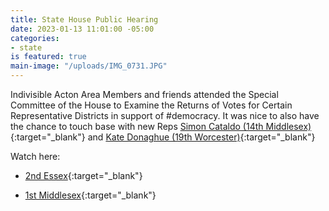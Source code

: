 ```yaml
---
title: State House Public Hearing
date: 2023-01-13 11:01:00 -05:00
categories:
- state
is featured: true
main-image: "/uploads/IMG_0731.JPG"
---
```


Indivisible Acton Area Members and friends attended the Special Committee of the House to Examine the Returns of Votes for Certain Representative Districts in support of #democracy. It was nice to also have the chance to touch base with new Reps [Simon Cataldo (14th Middlesex)](https://malegislature.gov/Legislators/Profile/S_C1){:target="_blank"} and [Kate Donaghue (19th Worcester)](https://malegislature.gov/Legislators/Profile/K_D1){:target="_blank"}

Watch here:
* [2nd Essex](https://malegislature.gov/Events/SpecialEvents/Detail/400){:target="_blank"}  

* [1st Middlesex](https://malegislature.gov/Events/SpecialEvents/Detail/401){:target="_blank"}